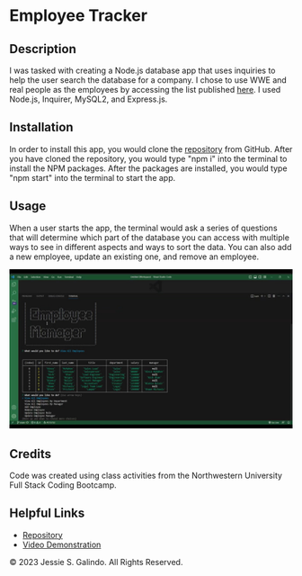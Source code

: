 # Employee Tracker

## Description

I was tasked with creating a Node.js database app that uses inquiries to help the user search the database for a company. I chose to use WWE and real people as the employees by accessing the list published [here](https://en.wikipedia.org/wiki/List_of_WWE_personnel). I used Node.js, Inquirer, MySQL2, and Express.js.

## Installation

In order to install this app, you would clone the [repository](https://github.com/MrMessyFace/employee-tracker) from GitHub. After you have cloned the repository, you would type "npm i" into the terminal to install the NPM packages. After the packages are installed, you would type "npm start" into the terminal to start the app.

## Usage

When a user starts the app, the terminal would ask a series of questions that will determine which part of the database you can access with multiple ways to see in different aspects and ways to sort the data. You can also add a new employee, update an existing one, and remove an employee.

![Screenshot](assets/images/employee-tracker-screenshot.jpg)

## Credits

Code was created using class activities from the Northwestern University Full Stack Coding Bootcamp.

## Helpful Links

- [Repository](https://github.com/MrMessyFace/employee-tracker)
- [Video Demonstration](https://drive.google.com/file/d/1H8dcsMjENQv2zEfXL24NgO-ekdcEz6TH/view)

&copy; 2023 Jessie S. Galindo. All Rights Reserved.
